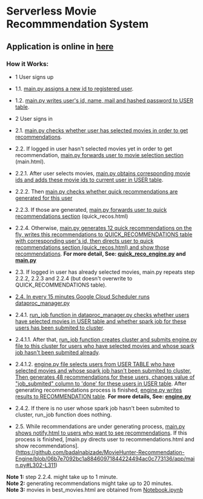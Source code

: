 # Serverless Movie Recommmendation System
## Application is online in [here](http://sparkrecommendationengine.appspot.com/)
### How it Works:
* 1 User signs up
* 1.1. [main.py assigns a new id to registered user](https://github.com/badalnabizade/MovieHunter-Recommendation-Engine/blob/b54349ee9f153773a8be4ec3cb14ac844f99f5bb/app/main.py#L77-L79). 
* 1.2. [main.py writes user's id, name, mail and hashed password to USER table](https://github.com/badalnabizade/MovieHunter-Recommendation-Engine/blob/b54349ee9f153773a8be4ec3cb14ac844f99f5bb/app/main.py#L86-L94).

* 2 User signs in
* 2.1. [main.py checks whether user has selected movies in order to get recommendations](https://github.com/badalnabizade/MovieHunter-Recommendation-Engine/blob/b54349ee9f153773a8be4ec3cb14ac844f99f5bb/app/main.py#L118-L125).

* 2.2. If logged in user hasn't selected movies yet in order to get recommendation, [main.py forwards user to movie selection section](https://github.com/badalnabizade/MovieHunter-Recommendation-Engine/blob/b54349ee9f153773a8be4ec3cb14ac844f99f5bb/app/main.py#L118-L125) (main.html).
* 2.2.1. After user selects movies, [main.py obtains corresponding movie ids and adds these movie ids to current user in USER table](https://github.com/badalnabizade/MovieHunter-Recommendation-Engine/blob/b54349ee9f153773a8be4ec3cb14ac844f99f5bb/app/main.py#L150-L159).
* 2.2.2. Then [main.py checks whether quick recommendations are generated for this user](https://github.com/badalnabizade/MovieHunter-Recommendation-Engine/blob/b54349ee9f153773a8be4ec3cb14ac844f99f5bb/app/main.py#L168-L170)
* 2.2.3. If those are generated, [main.py forwards user to quick recommendations section](https://github.com/badalnabizade/MovieHunter-Recommendation-Engine/blob/06b7e7092bc1a88460971844224494ac0c773136/app/main.py#L249-L265) (quick_recos.html)
* 2.2.4. Otherwise, [main.py generates 12 quick recommendations on the fly, writes this recommendations to QUICK_RECOMMENDATIONS table with corresponding user's id,  then directs user to quick recommendations section (quick_recos.html) and show those recommendations](https://github.com/badalnabizade/MovieHunter-Recommendation-Engine/blob/06b7e7092bc1a88460971844224494ac0c773136/app/main.py#L170-L247). __For more detail, See: [quick_reco_engine.py](https://github.com/badalnabizade/MovieHunter-Recommendation-Engine/blob/master/utils/quick_reco_engine.py) and [main.py](https://github.com/badalnabizade/MovieHunter-Recommendation-Engine/blob/master/app/main.py)__
 
* 2.3. If logged in user has already selected movies, main.py repeats step 2.2.2, 2.2.3 and 2.2.4 (but doesn't overwrite to QUICK_RECOMMENDATIONS table).

* [2.4. In every 15 minutes Google Cloud Scheduler runs dataproc_manager.py](https://github.com/badalnabizade/MovieHunter-Recommendation-Engine/blob/master/utils/dataproc_manager.py) 
* 2.4.1. [run_job function in dataproc_manager.py checks whether users have selected movies in USER table and whether spark job for these users has been submited to cluster](https://github.com/badalnabizade/MovieHunter-Recommendation-Engine/blob/b54349ee9f153773a8be4ec3cb14ac844f99f5bb/utils/dataproc_manager.py#L197-L202). 
* 2.4.1.1. After that, [run_job function creates cluster and submits engine.py file to this cluster for users who have selected movies and whose spark job hasn't been submited already](https://github.com/badalnabizade/MovieHunter-Recommendation-Engine/blob/b54349ee9f153773a8be4ec3cb14ac844f99f5bb/utils/dataproc_manager.py#L203-L211).    
* 2.4.1.2. [engine.py file selects users from USER TABLE who have selected movies and whose spark job hasn't been submited to cluster. Then generates 48 recommendations for these users, changes value of "job_submited" column to 'done' for these users in USER table](https://github.com/badalnabizade/MovieHunter-Recommendation-Engine/blob/70a3a797a0e7918de1c40762d2bbe112a95cf20a/utils/engine.py#L119-L192). After generating recommendations process is finished, [engine.py writes results to RECOMMENDATION table](https://github.com/badalnabizade/MovieHunter-Recommendation-Engine/blob/70a3a797a0e7918de1c40762d2bbe112a95cf20a/utils/engine.py#L194-L197). __For more details, See: [engine.py](https://github.com/badalnabizade/MovieHunter-Recommendation-Engine/blob/master/utils/engine.py)__   
* 2.4.2. If there is no user whose spark job hasn't been submited to cluster, run_job function does nothing.

* 2.5. While recommendations are under generating process, [main.py shows notify.html to users who want to see recommendations](https://github.com/badalnabizade/MovieHunter-Recommendation-Engine/blob/06b7e7092bc1a88460971844224494ac0c773136/app/main.py#L298-L300). If this process is finished, [main.py directs user to recommendations.html and show recommendations].(https://github.com/badalnabizade/MovieHunter-Recommendation-Engine/blob/06b7e7092bc1a88460971844224494ac0c773136/app/main.py#L302-L311)

**Note 1:** step 2.2.4. might take up to 1 minute.<br/>
**Note 2:** generating recommendations might take up to 20 minutes.<br/>
**Note 3:** movies in best_movies.html are obtained from [Notebook.ipynb](https://github.com/badalnabizade/MovieHunter-Recommendation-Engine/blob/master/Notebook.ipynb)
